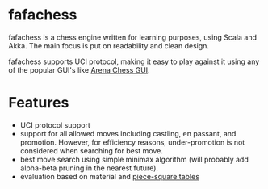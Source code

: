 <h1>fafachess</h1>
fafachess is a chess engine written for learning purposes, using Scala and Akka.
The main focus is put on readability and clean design.

fafachess supports UCI protocol, making it easy to play against it using any of the popular GUI's like <a href="www.playwitharena.com">Arena Chess GUI</a>.


<h1>Features</h1>
<ul>
<li>UCI protocol support</li>
<li>support for all allowed moves including castling, en passant, and promotion.
However, for efficiency reasons, under-promotion is not considered when searching for best move.</li>
<li>best move search using simple minimax algorithm (will probably add alpha-beta pruning in the nearest future).</li>
<li>evaluation based on material and <a href="https://chessprogramming.wikispaces.com/Piece-Square+tables">piece-square tables</a></li>
</ul>
